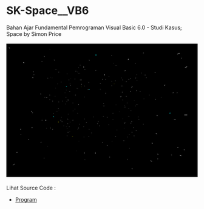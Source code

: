 # SK-Space__VB6
Bahan Ajar Fundamental Pemrograman Visual Basic 6.0 - Studi Kasus; Space by Simon Price<br><br>
<img src="https://github.com/RizkyKhapidsyah/SK-Space__VB6/blob/main/result/001.png"><br><br>
Lihat Source Code : <br>
- <a href="https://github.com/RizkyKhapidsyah/SK-Space__VB6">Program</a>
